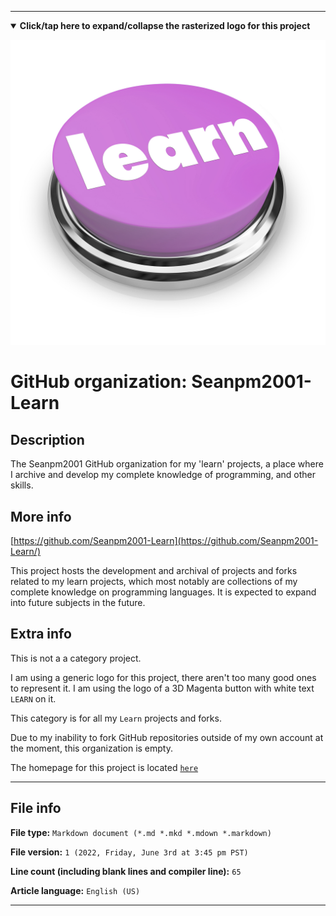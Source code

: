 
***

<!--

<details><summary><b lang="en">Click/tap here to expand/collapse the vectorized logo for this project</b></summary>

![Learn logo 2011.svg failed to load. The file may be missing or corrupt. Check the file path for errors first.](/AdditionalInfo/2/Seanpm2001-Learn/Learn%20logo%202011.svg)

</details>

!-->

<details open><summary><b lang="en">Click/tap here to expand/collapse the rasterized logo for this project</b></summary>

![LearnButton.jpeg failed to load. The file may be missing or corrupt. Check the file path for errors first.](/AdditionalInfo/2/Seanpm2001-Learn/LearnButton.jpeg)

</details>

# GitHub organization: Seanpm2001-Learn

## Description

The Seanpm2001 GitHub organization for my 'learn' projects, a place where I archive and develop my complete knowledge of programming, and other skills.

## More info

[https://github.com/Seanpm2001-Learn](https://github.com/Seanpm2001-Learn/)

This project hosts the development and archival of projects and forks related to my learn projects, which most notably are collections of my complete knowledge on programming languages. It is expected to expand into future subjects in the future.

## Extra info

This is not a a category project.

I am using a generic logo for this project, there aren't too many good ones to represent it. I am using the logo of a 3D Magenta button with white text `LEARN` on it.

This category is for all my `Learn` projects and forks.

<!--
As of 2022, May 27th, I don't have any projects that use for this organization yet.
!-->

Due to my inability to fork GitHub repositories outside of my own account at the moment, this organization is empty.

The homepage for this project is located [`here`](https://github.com/seanpm2001/Learn/)

<!--
There is no current home repository for this project.
!-->

***

## File info

**File type:** `Markdown document (*.md *.mkd *.mdown *.markdown)`

**File version:** `1 (2022, Friday, June 3rd at 3:45 pm PST)`

**Line count (including blank lines and compiler line):** `65`

**Article language:** `English (US)`

***
